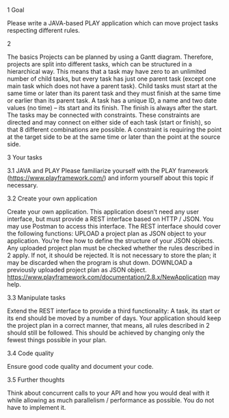 1 Goal

Please write a JAVA-based PLAY application which can move project tasks respecting different rules.

2

The basics Projects can be planned by using a Gantt diagram. Therefore, projects are split into different tasks, which can be structured in a hierarchical way. This means that a task may have zero to an unlimited number of child tasks, but every task has just one parent task (except one main task which does not have a parent task). Child tasks must start at the same time or later than its parent task and they must finish at the same time or earlier than its parent task. A task has a unique ID, a name and two date values (no time) – its start and its finish. The finish is always after the start. The tasks may be connected with constraints. These constraints are directed and may connect on either side of each task (start or finish), so that 8 different combinations are possible. A constraint is requiring the point at the target side to be at the same time or later than the point at the source side.

3 Your tasks

3.1 JAVA and PLAY Please familiarize yourself with the PLAY framework (https://www.playframework.com/) and inform yourself about this topic if necessary.

3.2 Create your own application

Create your own application. This application doesn’t need any user interface, but must provide a REST interface based on HTTP / JSON. You may use Postman to access this interface. The REST interface should cover the following functions: UPLOAD a project plan as JSON object to your application. You’re free how to define the structure of your JSON objects. Any uploaded project plan must be checked whether the rules described in 2 apply. If not, it should be rejected. It is not necessary to store the plan; it may be discarded when the program is shut down. DOWNLOAD a previously uploaded project plan as JSON object. https://www.playframework.com/documentation/2.8.x/NewApplication may help.

3.3 Manipulate tasks

Extend the REST interface to provide a third functionality: A task, its start or its end should be moved by a number of days. Your application should keep the project plan in a correct manner, that means, all rules described in 2 should still be followed. This should be achieved by changing only the fewest things possible in your plan.

3.4 Code quality

Ensure good code quality and document your code.

3.5 Further thoughts

Think about concurrent calls to your API and how you would deal with it while allowing as much parallelism / performance as possible. You do not have to implement it.
